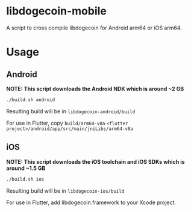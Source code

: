 # libdogecoin-mobile

A script to cross compile libdogecoin for Android arm64 or iOS arm64.

# Usage

## Android

**NOTE: This script downloads the Android NDK which is around ~2 GB**

```bash
./build.sh android
```

Resulting build will be in `libdogecoin-android/build`

For use in Flutter, copy `build/arm64-v8a` `<flutter project>/android/app/src/main/jniLibs/arm64-v8a`

## iOS

**NOTE: This script downloads the iOS toolchain and iOS SDKs which is around ~1.5 GB**

```bash
./build.sh ios
```

Resulting build will be in `libdogecoin-ios/build`

For use in Flutter, add libdogecoin.framework to your Xcode project.
